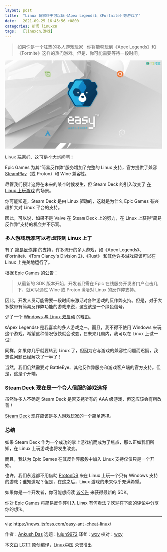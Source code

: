 ```yaml
---
layout: post
title:	"Linux 玩家终于可以玩《Apex Legends》、《Fortnite》等游戏了"
date:	2021-09-25 16:45:56 +0800 
categories:	新闻 linuxcn 
tags:	[linuxcn,游戏]
---
```




> 
> 如果你是一个狂热的多人游戏玩家，你将能够玩到《Apex Legends》和《Fortnite》这样的热门游戏。但是，你可能需要等待一段时间。
> 
> 
> 


![](/Asserts/Images/album/202109/25/164557unaqpwqxua7q8sha.png)


Linux 玩家们，这可是个大新闻啊！


Epic Games 为其“简易反作弊”服务增加了完整的 Linux 支持，官方提供了兼容 [SteamPlay](https://itsfoss.com/steam-play/)（或 Proton）和 Wine 兼容性。


尽管我们预计这将在未来的某个时候发生，但 Steam Deck 的引入改变了 [在 Linux 上玩游戏](https://itsfoss.com/linux-gaming-guide/) 的场景。


你可能知道，Steam Deck 是由 Linux 驱动的，这就是为什么 Epic Games 有兴趣扩大对 Linux 平台的支持。


因此，可以说，如果不是 Valve 在 Steam Deck 上的努力，在 Linux 上获得“简易反作弊”支持的机会并不乐观。


### 多人游戏玩家可以考虑转到 Linux 上了


有了 [简易反作弊](https://www.easy.ac/en-us/) 的支持，许多流行的多人游戏，如《Apex Legends》、《Fortnite》、《Tom Clancy's Division 2》、《Rust》 和其他许多游戏应该可以在 Linux 上完美地运行了。


根据 Epic Games 的公告：



> 
> 从最新的 SDK 版本开始，开发者只需在 Epic 在线服务开发者门户点击几下，就可以通过 Wine 或 Proton 激活对 Linux 的反作弊支持。
> 
> 
> 


因此，开发人员可能需要一段时间来激活对各种游戏的反作弊支持。但是，对于大多数带有简易反作弊功能的游戏来说，这应该是一个绿色信号。


少了一个 [Windows 与 Linux 双启动](https://itsfoss.com/install-ubuntu-1404-dual-boot-mode-windows-8-81-uefi/) 的理由。


《Apex Legends》 是我喜欢的多人游戏之一。而且，我不得不使用 Windows 来玩这个游戏。希望这种情况很快就会改变，在未来几周内，我可以在 Linux 上试一试!


同样，如果你几乎就要转到 Linux 了，但因为它与游戏的兼容性问题而迟疑，我想说问题已经解决了一半了！


当然，我们仍然需要对 BattleEye、其他反作弊服务和游戏客户端的官方支持。但是，这是个开端。


### Steam Deck 现在是一个令人信服的游戏选择


虽然许多人不确定 Steam Deck 是否支持所有的 AAA 级游戏，但这应该会有所改善！


[Steam Deck](https://www.steamdeck.com/en/) 现在应该是多人游戏玩家的一个简单选择。


### 总结


如果 Steam Deck 作为一个成功的掌上游戏机而成为了焦点，那么正如我们所知，在 Linux 上玩游戏也将发生改变。


而且，我认为 Epic Games 在其反作弊服务中加入 Linux 支持仅仅只是一个开始。


也许，我们永远都不用借助 [ProtonDB](https://www.protondb.com) 来在 Linux 上玩一个只有 Windows 支持的游戏；谁知道呢？但是，在这之后，Linux 游戏的未来似乎充满希望。


如果你是一个开发者，你可能想阅读 [该公告](https://dev.epicgames.com/en-US/news/epic-online-services-launches-anti-cheat-support-for-linux-mac-and-steam-deck) 来获得最新的 SDK。


你对 Epic Games 将简易反作弊引入 Linux 有何看法？欢迎在下面的评论中分享你的想法。




---


via: <https://news.itsfoss.com/easy-anti-cheat-linux/>


作者：[Ankush Das](https://news.itsfoss.com/author/ankush/) 选题：[lujun9972](https://github.com/lujun9972) 译者：[wxy](https://github.com/wxy) 校对：[wxy](https://github.com/wxy)


本文由 [LCTT](https://github.com/LCTT/TranslateProject) 原创编译，[Linux中国](https://linux.cn/) 荣誉推出
